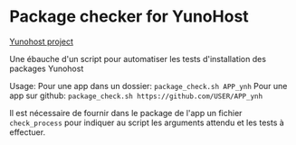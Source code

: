 Package checker for YunoHost
==================

[Yunohost project](https://yunohost.org/#/)

Une ébauche d'un script pour automatiser les tests d'installation des packages Yunohost

Usage:
Pour une app dans un dossier: `package_check.sh APP_ynh`
Pour une app sur github: `package_check.sh https://github.com/USER/APP_ynh`

Il est nécessaire de fournir dans le package de l'app un fichier `check_process` pour indiquer au script les arguments attendu et les tests à effectuer.
